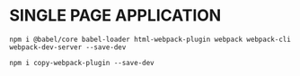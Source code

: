 # SINGLE PAGE APPLICATION

```
npm i @babel/core babel-loader html-webpack-plugin webpack webpack-cli webpack-dev-server --save-dev
```

```
npm i copy-webpack-plugin --save-dev
```
